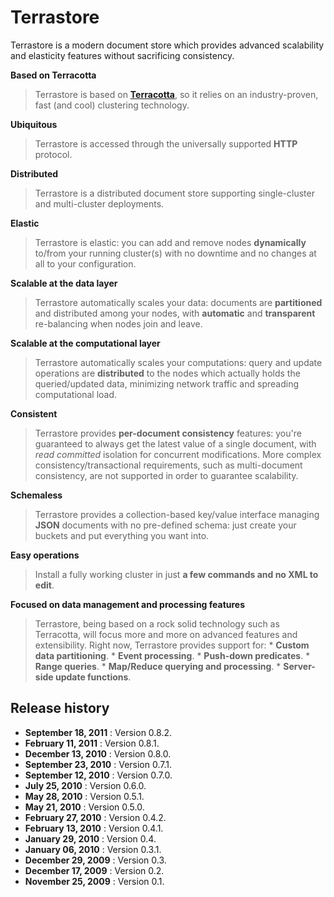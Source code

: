 # Terrastore #

Terrastore is a modern document store which provides advanced scalability and elasticity features without sacrificing consistency.

**Based on Terracotta**
> Terrastore is based on **[Terracotta](http://www.terracotta.org)**, so it relies on an industry-proven, fast (and cool) clustering technology.

**Ubiquitous**
> Terrastore is accessed through the universally supported **HTTP** protocol.

**Distributed**
> Terrastore is a distributed document store supporting single-cluster and multi-cluster deployments.

**Elastic**
> Terrastore is elastic: you can add and remove nodes **dynamically** to/from your running cluster(s) with no downtime and no changes at all to your configuration.

**Scalable at the data layer**
> Terrastore automatically scales your data: documents are **partitioned** and distributed among your nodes, with **automatic** and **transparent** re-balancing when nodes join and leave.

**Scalable at the computational layer**
> Terrastore automatically scales your computations: query and update operations are **distributed** to the nodes which actually holds the queried/updated data,              minimizing network traffic and spreading computational load.

**Consistent**
> Terrastore provides **per-document consistency** features: you're guaranteed to always get the latest value of a single document, with _read committed_ isolation for concurrent modifications. More complex consistency/transactional requirements, such as multi-document consistency, are not supported in order to guarantee scalability.

**Schemaless**
> Terrastore provides a collection-based key/value interface managing **JSON** documents with no pre-defined schema: just create your buckets and put everything you want into.

**Easy operations**
> Install a fully working cluster in just **a few commands and no XML to edit**.

**Focused on data management and processing features**
> Terrastore, being based on a rock solid technology such as Terracotta, will focus more and more on advanced features and extensibility. Right now, Terrastore provides support for:
    * **Custom data partitioning**.
    * **Event processing**.
    * **Push-down predicates**.
    * **Range queries**.
    * **Map/Reduce querying and processing**.
    * **Server-side update functions**.

## Release history ##

  * **September 18, 2011** : Version 0.8.2.
  * **February 11, 2011** : Version 0.8.1.
  * **December 13, 2010** : Version 0.8.0.
  * **September 23, 2010** : Version 0.7.1.
  * **September 12, 2010** : Version 0.7.0.
  * **July 25, 2010** : Version 0.6.0.
  * **May 28, 2010** : Version 0.5.1.
  * **May 21, 2010** : Version 0.5.0.
  * **February 27, 2010** : Version 0.4.2.
  * **February 13, 2010** : Version 0.4.1.
  * **January 29, 2010** : Version 0.4.
  * **January 06, 2010** : Version 0.3.1.
  * **December 29, 2009** : Version 0.3.
  * **December 17, 2009** : Version 0.2.
  * **November 25, 2009** : Version 0.1.